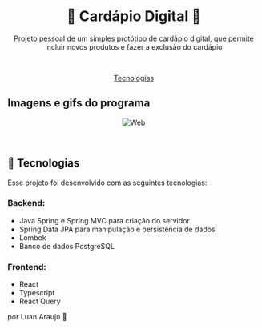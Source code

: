 <h1 align="center"> 🍔 Cardápio Digital 🍔 </h1>

<p align="center"> Projeto pessoal de um simples protótipo de cardápio digital, que permite incluir novos produtos e fazer a exclusão do cardápio</p>
<br/>


<p align="center">
  <a href="#-tecnologias">Tecnologias</a>
</p>

## Imagens e gifs do programa

<p align="center">
  <img alt="Web" src="src/assets/site.png">
</p>

<br>

## 🚀 Tecnologias

Esse projeto foi desenvolvido com as seguintes tecnologias:

### Backend:
- Java Spring e Spring MVC para criação do servidor
- Spring Data JPA para manipulação e persistência de dados
- Lombok
- Banco de dados PostgreSQL
### Frontend:
- React
- Typescript
- React Query

por Luan Araujo :wave:
